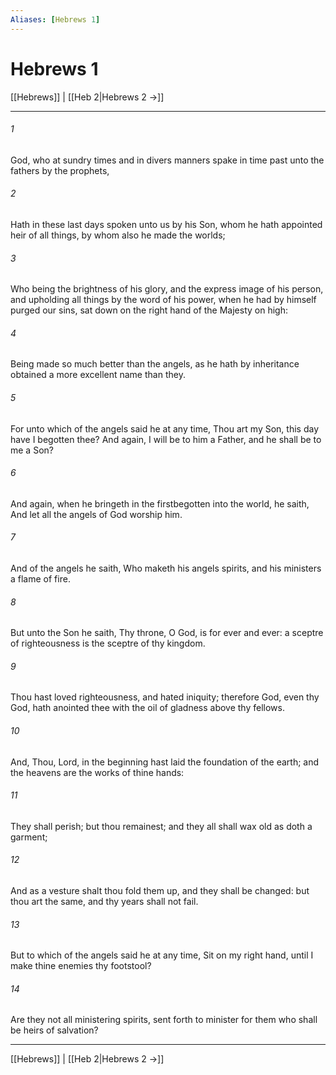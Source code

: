 ```yaml
---
Aliases: [Hebrews 1]
---
```

# Hebrews 1

[[Hebrews]] | [[Heb 2|Hebrews 2 →]]
***



###### 1 
God, who at sundry times and in divers manners spake in time past unto the fathers by the prophets, 

###### 2 
Hath in these last days spoken unto us by his Son, whom he hath appointed heir of all things, by whom also he made the worlds; 

###### 3 
Who being the brightness of his glory, and the express image of his person, and upholding all things by the word of his power, when he had by himself purged our sins, sat down on the right hand of the Majesty on high: 

###### 4 
Being made so much better than the angels, as he hath by inheritance obtained a more excellent name than they. 

###### 5 
For unto which of the angels said he at any time, Thou art my Son, this day have I begotten thee? And again, I will be to him a Father, and he shall be to me a Son? 

###### 6 
And again, when he bringeth in the firstbegotten into the world, he saith, And let all the angels of God worship him. 

###### 7 
And of the angels he saith, Who maketh his angels spirits, and his ministers a flame of fire. 

###### 8 
But unto the Son he saith, Thy throne, O God, is for ever and ever: a sceptre of righteousness is the sceptre of thy kingdom. 

###### 9 
Thou hast loved righteousness, and hated iniquity; therefore God, even thy God, hath anointed thee with the oil of gladness above thy fellows. 

###### 10 
And, Thou, Lord, in the beginning hast laid the foundation of the earth; and the heavens are the works of thine hands: 

###### 11 
They shall perish; but thou remainest; and they all shall wax old as doth a garment; 

###### 12 
And as a vesture shalt thou fold them up, and they shall be changed: but thou art the same, and thy years shall not fail. 

###### 13 
But to which of the angels said he at any time, Sit on my right hand, until I make thine enemies thy footstool? 

###### 14 
Are they not all ministering spirits, sent forth to minister for them who shall be heirs of salvation?

***
[[Hebrews]] | [[Heb 2|Hebrews 2 →]]
